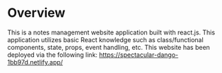 # Overview
This is a notes management website application built with react.js. This application utilizes basic React knowledge such as class/functional components, state, props, event handling, etc. This website has been deployed via the following link: https://spectacular-dango-1bb97d.netlify.app/

